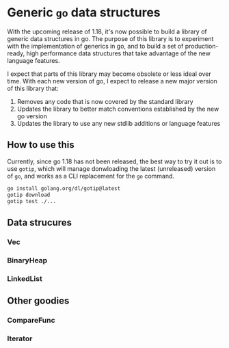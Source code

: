 # Generic `go` data structures

With the upcoming release of 1.18, it's now possible to build a library of generic data structures in go. The purpose of this library is to experiment with the implementation of generics in go, and to build a set of production-ready, high performance data structures that take advantage of the new language features. 

I expect that parts of this library may become obsolete or less ideal over time. With each new version of go, I expect to release a new major version of this library that: 
1) Removes any code that is now covered by the standard library
2) Updates the library to better match conventions established by the new go version
3) Updates the library to use any new stdlib additions or language features

## How to use this

Currently, since go 1.18 has not been released, the best way to try it out is to use `gotip`, which will manage donwloading the latest (unreleased) version of `go`, and works as a CLI replacement for the `go` command.

```bash
go install golang.org/dl/gotip@latest
gotip download
gotip test ./...
```

## Data strucures

### Vec

### BinaryHeap

### LinkedList

## Other goodies

### CompareFunc

### Iterator


